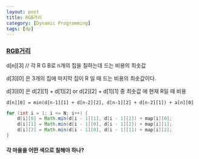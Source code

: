 ```yaml
---
layout: post
title: RGB거리
category: [Dynamic Programming]
tags: [dp]
---
```

### [RGB거리](https://www.acmicpc.net/problem/1149)

d[n][3] // 각 R G B로 n개의 집을 칠하는데 드는 비용의 최솟값

d[3][0] 은 3개의 집에 마지막 집이 R 일 때 드는 비용의 최솟값이다.

d[3][0] 은 d[2][1] + d[1][2] or d[2][2] + d[1][1] 중 최솟값 에 현재 R일 때 비용

`d[n][0] = min(d[n-1][1] + d[n-2][2], d[n-1][2] + d[n-2][1]) + a[n][0]`

```java
for (int i = 1; i <= N; i++) {
    d[i][0] = Math.min(d[i - 1][1], d[i - 1][2]) + map[i][0];
    d[i][1] = Math.min(d[i - 1][0], d[i - 1][2]) + map[i][1];
    d[i][2] = Math.min(d[i - 1][0], d[i - 1][1]) + map[i][2];
}
```
#### 각 마을을 어떤 색으로 칠해야 하나?



